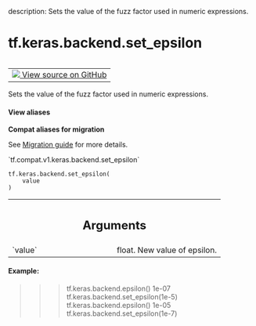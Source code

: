 description: Sets the value of the fuzz factor used in numeric expressions.

<div itemscope itemtype="http://developers.google.com/ReferenceObject">
<meta itemprop="name" content="tf.keras.backend.set_epsilon" />
<meta itemprop="path" content="Stable" />
</div>

# tf.keras.backend.set_epsilon

<!-- Insert buttons and diff -->

<table class="tfo-notebook-buttons tfo-api nocontent" align="left">
<td>
  <a target="_blank" href="https://github.com/tensorflow/tensorflow/blob/r2.3/tensorflow/python/keras/backend_config.py#L48-L64">
    <img src="https://www.tensorflow.org/images/GitHub-Mark-32px.png" />
    View source on GitHub
  </a>
</td>
</table>



Sets the value of the fuzz factor used in numeric expressions.

<section class="expandable">
  <h4 class="showalways">View aliases</h4>
  <p>
<b>Compat aliases for migration</b>
<p>See
<a href="https://www.tensorflow.org/guide/migrate">Migration guide</a> for
more details.</p>
<p>`tf.compat.v1.keras.backend.set_epsilon`</p>
</p>
</section>

<pre class="devsite-click-to-copy prettyprint lang-py tfo-signature-link">
<code>tf.keras.backend.set_epsilon(
    value
)
</code></pre>



<!-- Placeholder for "Used in" -->


<!-- Tabular view -->
 <table class="responsive fixed orange">
<colgroup><col width="214px"><col></colgroup>
<tr><th colspan="2"><h2 class="add-link">Arguments</h2></th></tr>

<tr>
<td>
`value`
</td>
<td>
float. New value of epsilon.
</td>
</tr>
</table>



#### Example:


>>> tf.keras.backend.epsilon()
1e-07
>>> tf.keras.backend.set_epsilon(1e-5)
>>> tf.keras.backend.epsilon()
1e-05
 >>> tf.keras.backend.set_epsilon(1e-7)